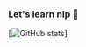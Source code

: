 ### Let's learn nlp 👋


<!-- GitHub 统计卡片
   链接：https://github.com/anuraghazra/github-readme-stats/blob/master/docs/readme_cn.md
-->
[![GitHub stats](https://github-readme-stats.vercel.app/api?username=fengxi177&theme=buefy)]




<!--
**fengxi177/fengxi177** is a ✨ _special_ ✨ repository because its `README.md` (this file) appears on your GitHub profile.

Here are some ideas to get you started:

- 🔭 I’m currently working on ...
- 🌱 I’m currently learning ...
- 👯 I’m looking to collaborate on ...
- 🤔 I’m looking for help with ...
- 💬 Ask me about ...
- 📫 How to reach me: ...
- 😄 Pronouns: ...
- ⚡ Fun fact: ...
-->
